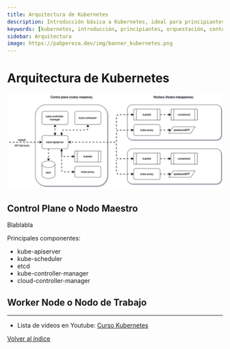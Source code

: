 ```yaml
---
title: Arquitectura de Kubernetes 
description: Introducción básica a Kubernetes, ideal para principiantes que desean aprender sobre esta tecnología de orquestación de contenedores.
keywords: [kubernetes, introducción, principiantes, orquestación, contenedores]
sidebar: Arquitectura 
image: https://pabpereza.dev/img/banner_kubernetes.png
---
```



# Arquitectura de Kubernetes





![Arquitectura de Kubernetes](./diagramas/arquitectura.drawio.svg)

## Control Plane o Nodo Maestro
Blablabla

Principales componentes:
- kube-apiserver
- kube-scheduler
- etcd
- kube-controller-manager
- cloud-controller-manager


## Worker Node o Nodo de Trabajo



---
* Lista de vídeos en Youtube: [Curso Kubernetes](https://www.youtube.com/playlist?list=PLQhxXeq1oc2k9MFcKxqXy5GV4yy7wqSma)

[Volver al índice](README.md#índice)